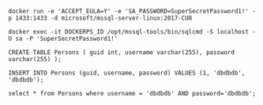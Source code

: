 

`docker run -e 'ACCEPT_EULA=Y' -e 'SA_PASSWORD=SuperSecretPassword1!' -p 1433:1433 -d microsoft/mssql-server-linux:2017-CU8`

`docker exec -it DOCKERPS_ID /opt/mssql-tools/bin/sqlcmd -S localhost -U sa -P 'SuperSecretPassword1!'`

``` 
CREATE TABLE Persons ( guid int, username varchar(255), password varchar(255) );

INSERT INTO Persons (guid, username, password) VALUES (1, 'dbdbdb', 'dbdbdb');

select * from Persons where username = 'dbdbdb' AND password='dbdbdb';
```


